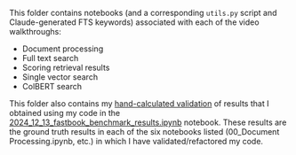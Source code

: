 This folder contains notebooks (and a corresponding `utils.py` script and Claude-generated FTS keywords) associated with each of the video walkthroughs:

- Document processing
- Full text search
- Scoring retrieval results
- Single vector search
- ColBERT search

This folder also contains my [hand-calculated validation](https://github.com/vishalbakshi/fastbook-benchmark/blob/main/examples/2024-12-13-fastbook-benchmark-results-MANUAL%20VALIDATION.xlsx) of results that I obtained using my code in the [2024_12_13_fastbook_benchmark_results.ipynb](https://github.com/vishalbakshi/fastbook-benchmark/blob/main/examples/2024_12_13_fastbook_benchmark_results.ipynb) notebook. These results are the ground truth results in each of the six notebooks listed (00_Document Processing.ipynb, etc.) in which I have validated/refactored my code.
